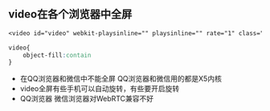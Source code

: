 ## video在各个浏览器中全屏
```css
<video id="video" webkit-playsinline="" playsinline="" rate="1" class="m-player hideControls" src="blob:https://m.iqiyi.com/7671f2f0-fa69-4b54-91df-d35381c3ed54"></video>

video{
	object-fill:contain
}
```

- 在QQ浏览器和微信中不能全屏 QQ浏览器和微信用的都是X5内核
- video全屏有些手机可以自动旋转，有些要开启旋转
- QQ浏览器 微信浏览器对WebRTC兼容不好



